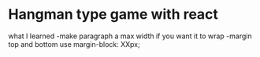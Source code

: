 # Hangman type game with react


what I learned
-make paragraph a max width if you want it to wrap
-margin top and bottom use margin-block: XXpx;